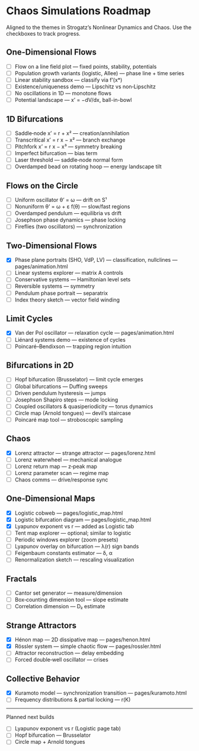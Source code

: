# Chaos Simulations Roadmap

Aligned to the themes in Strogatz’s Nonlinear Dynamics and Chaos. Use the checkboxes to track progress.

## One-Dimensional Flows
- [ ] Flow on a line field plot — fixed points, stability, potentials
- [ ] Population growth variants (logistic, Allee) — phase line + time series
- [ ] Linear stability sandbox — classify via f’(x*)
- [ ] Existence/uniqueness demo — Lipschitz vs non‑Lipschitz
- [ ] No oscillations in 1D — monotone flows
- [ ] Potential landscape — x’ = −dV/dx, ball-in-bowl

## 1D Bifurcations
- [ ] Saddle‑node x’ = r + x² — creation/annihilation
- [ ] Transcritical x’ = r x − x² — branch exchange
- [ ] Pitchfork x’ = r x − x³ — symmetry breaking
- [ ] Imperfect bifurcation — bias term
- [ ] Laser threshold — saddle‑node normal form
- [ ] Overdamped bead on rotating hoop — energy landscape tilt

## Flows on the Circle
- [ ] Uniform oscillator θ’ = ω — drift on S¹
- [ ] Nonuniform θ’ = ω + ε f(θ) — slow/fast regions
- [ ] Overdamped pendulum — equilibria vs drift
- [ ] Josephson phase dynamics — phase locking
- [ ] Fireflies (two oscillators) — synchronization

## Two‑Dimensional Flows
- [x] Phase plane portraits (SHO, VdP, LV) — classification, nullclines — pages/animation.html
- [ ] Linear systems explorer — matrix A controls
- [ ] Conservative systems — Hamiltonian level sets
- [ ] Reversible systems — symmetry
- [ ] Pendulum phase portrait — separatrix
- [ ] Index theory sketch — vector field winding

## Limit Cycles
- [x] Van der Pol oscillator — relaxation cycle — pages/animation.html
- [ ] Liénard systems demo — existence of cycles
- [ ] Poincaré–Bendixson — trapping region intuition

## Bifurcations in 2D
- [ ] Hopf bifurcation (Brusselator) — limit cycle emerges
- [ ] Global bifurcations — Duffing sweeps
- [ ] Driven pendulum hysteresis — jumps
- [ ] Josephson Shapiro steps — mode locking
- [ ] Coupled oscillators & quasiperiodicity — torus dynamics
- [ ] Circle map (Arnold tongues) — devil’s staircase
- [ ] Poincaré map tool — stroboscopic sampling

## Chaos
- [x] Lorenz attractor — strange attractor — pages/lorenz.html
- [ ] Lorenz waterwheel — mechanical analogue
- [ ] Lorenz return map — z‑peak map
- [ ] Lorenz parameter scan — regime map
- [ ] Chaos comms — drive/response sync

## One‑Dimensional Maps
- [x] Logistic cobweb — pages/logistic_map.html
- [x] Logistic bifurcation diagram — pages/logistic_map.html
- [x] Lyapunov exponent vs r — added as Logistic tab
- [ ] Tent map explorer — optional; similar to logistic
- [ ] Periodic windows explorer (zoom presets)
- [ ] Lyapunov overlay on bifurcation — λ(r) sign bands
- [ ] Feigenbaum constants estimator — δ, α
- [ ] Renormalization sketch — rescaling visualization

## Fractals
- [ ] Cantor set generator — measure/dimension
- [ ] Box‑counting dimension tool — slope estimate
- [ ] Correlation dimension — D₂ estimate

## Strange Attractors
- [x] Hénon map — 2D dissipative map — pages/henon.html
- [x] Rössler system — simple chaotic flow — pages/rossler.html
- [ ] Attractor reconstruction — delay embedding
- [ ] Forced double‑well oscillator — crises

## Collective Behavior
- [x] Kuramoto model — synchronization transition — pages/kuramoto.html
- [ ] Frequency distributions & partial locking — r(K)

---

Planned next builds
- [ ] Lyapunov exponent vs r (Logistic page tab)
- [ ] Hopf bifurcation — Brusselator
- [ ] Circle map + Arnold tongues
